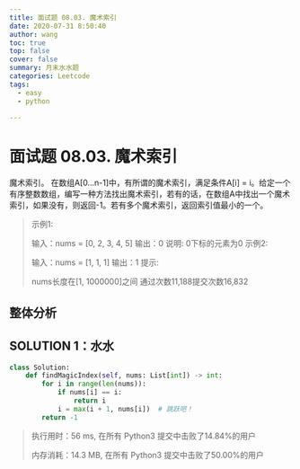 ```yaml
---
title: 面试题 08.03. 魔术索引
date: 2020-07-31 8:50:40
author: wang
toc: true
top: false
cover: false
summary: 月末水水题
categories: Leetcode
tags:
  - easy
  - python

---
```


# 面试题 08.03. 魔术索引

魔术索引。 在数组A[0...n-1]中，有所谓的魔术索引，满足条件A[i] = i。给定一个有序整数数组，编写一种方法找出魔术索引，若有的话，在数组A中找出一个魔术索引，如果没有，则返回-1。若有多个魔术索引，返回索引值最小的一个。






> 示例1:
>
>  输入：nums = [0, 2, 3, 4, 5]
>  输出：0
>    说明: 0下标的元素为0
>   示例2:
>   
>  输入：nums = [1, 1, 1]
>  输出：1
> 提示:
> 
>nums长度在[1, 1000000]之间
> 通过次数11,188提交次数16,832
> 
>   

## 整体分析



## SOLUTION  1：水水

> 

```python
class Solution:
    def findMagicIndex(self, nums: List[int]) -> int:
        for i in range(len(nums)):
            if nums[i] == i:
                return i
            i = max(i + 1, nums[i])  # 跳跃吧！
        return -1

```

> 执行用时：56 ms, 在所有 Python3 提交中击败了14.84%的用户
>
> 内存消耗：14.3 MB, 在所有 Python3 提交中击败了50.00%的用户




